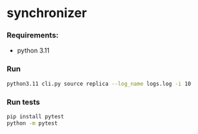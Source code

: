 # synchronizer


### Requirements:

* python 3.11

### Run

```bash
python3.11 cli.py source replica --log_name logs.log -i 10
```


### Run tests

```bash
pip install pytest
python -m pytest
```
